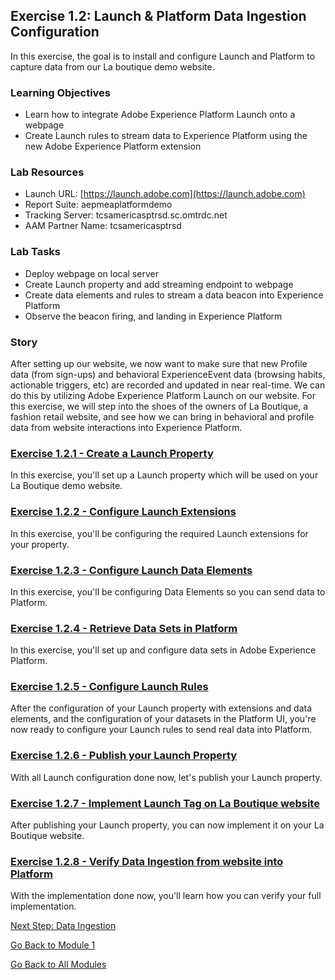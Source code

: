 ## Exercise 1.2: Launch & Platform Data Ingestion Configuration
In this exercise, the goal is to install and configure Launch and Platform to capture data from our La boutique demo website.

### Learning Objectives

- Learn how to integrate Adobe Experience Platform Launch onto a webpage
- Create Launch rules to stream data to Experience Platform using the new Adobe Experience Platform extension

### Lab Resources

- Launch URL: [https://launch.adobe.com](https://launch.adobe.com)
- Report Suite: aepmeaplatformdemo
- Tracking Server: tcsamericasptrsd.sc.omtrdc.net
- AAM Partner Name: tcsamericasptrsd

### Lab Tasks

- Deploy webpage on local server
- Create Launch property and add streaming endpoint to webpage
- Create data elements and rules to stream a data beacon into Experience Platform
- Observe the beacon firing, and landing in Experience Platform


### Story

After setting up our website, we now want to make sure that new Profile data (from sign-ups) and behavioral ExperienceEvent data (browsing habits, actionable triggers, etc) are recorded and updated in near real-time. We can do this by utilizing Adobe Experience Platform Launch on our website. For this exercise, we will step into the shoes of the owners of La Boutique, a fashion retail website, and see how we can bring in behavioral and profile data from website interactions into Experience Platform.

### [Exercise 1.2.1 - Create a Launch Property](./ex1.md)
In this exercise, you'll set up a Launch property which will be used on your La Boutique demo website.

### [Exercise 1.2.2 - Configure Launch Extensions](./ex2.md)
In this exercise, you'll be configuring the required Launch extensions for your property.

### [Exercise 1.2.3 - Configure Launch Data Elements](./ex3.md)
In this exercise, you'll be configuring Data Elements so you can send data to Platform.

### [Exercise 1.2.4 - Retrieve Data Sets in Platform](./ex4.md)
In this exercise, you'll set up and configure data sets in Adobe Experience Platform.

### [Exercise 1.2.5 - Configure Launch Rules](./ex5.md)
After the configuration of your Launch property with extensions and data elements, and the configuration of your datasets in the Platform UI, you're now ready to configure your Launch rules to send real data into Platform.

### [Exercise 1.2.6 - Publish your Launch Property](./ex6.md)
With all Launch configuration done now, let's publish your Launch property.

### [Exercise 1.2.7 - Implement Launch Tag on La Boutique website](./ex7.md)
After publishing your Launch property, you can now implement it on your La Boutique website.

### [Exercise 1.2.8 - Verify Data Ingestion from website into Platform](./ex8.md)
With the implementation done now, you'll learn how you can verify your full implementation.

[Next Step: Data Ingestion](../data_ingestion/README.md)

[Go Back to Module 1](../README.md)

[Go Back to All Modules](/../../)
